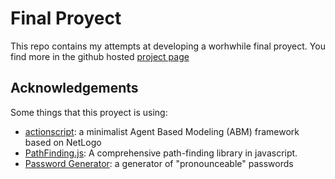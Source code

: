 # Final Proyect
This repo contains my attempts at developing a worhwhile final proyect. You find more in the github hosted [project page](http://rellikiox.github.io/FRP/)


## Acknowledgements
Some things that this proyect is using:
* [actionscript](https://github.com/backspaces/agentscript): a minimalist Agent Based Modeling (ABM) framework based on NetLogo
* [PathFinding.js](https://github.com/qiao/PathFinding.js): A comprehensive path-finding library in javascript.
* [Password Generator](http://www.multicians.org/thvv/gpw-js.html): a generator of "pronounceable" passwords
